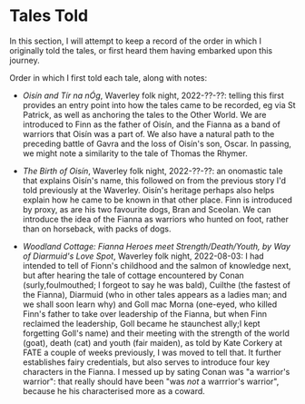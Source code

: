 # Tales Told

In this section, I will attempt to keep a record of the order in which I 
originally told the tales, or first heard them having embarked upon this journey.

Order in which I first told each tale, along with notes:

- *Oisín and Tír na nÓg*, Waverley folk night, 2022-??-??: telling this first provides an entry point into how the tales came to be recorded, eg via St Patrick, as well as anchoring the tales to the Other World. We are introduced to Finn as the father of Oisín, and the Fianna as a band of warriors that Oisín was a part of. We also have a natural path to the preceding battle of Gavra and the loss of Oisín's son, Oscar. In passing, we might note a similarity to the tale of Thomas the Rhymer.

- *The Birth of Oisín*, Waverley folk night, 2022-??-??: an onomastic tale that explains Oisín's name, this followed on from the previous story I'd told previously at the Waverley. Oisín's heritage perhaps also helps explain how he came to be known in that other place. Finn is introduced by proxy, as are his two favourite dogs, Bran and Sceolan. We can introduce the idea of the Fianna as warriors who hunted on foot, rather than on horseback, with packs of dogs.

- *Woodland Cottage: Fianna Heroes meet Strength/Death/Youth, by Way of Diarmuid's Love Spot*, Waverley folk night, 2022-08-03: I had intended to tell of Fionn's childhood and the salmon of knowledge next, but after hearing the tale of cottage encountered by Conan (surly,foulmouthed; I forgeot to say he was bald), Cuilthe (the fastest of the Fianna), Diarmuid (who in other tales appears as a ladies man; and we shall soon learn why) and Goll mac Morna (one-eyed, who killed Finn's father to take over leadership of the Fianna, but when Finn reclaimed the leadership, Goll became he staunchest ally;I kept forgetting Goll's name) and their meeting with the strength of the world (goat), death (cat) and youth (fair maiden), as told by Kate Corkery at FATE a couple of weeks previously, I was moved to tell that. It further establishes fairy credentials, but also serves to introduce four key characters in the Fianna. I messed up by sating Conan was "a warrior's warrior": that really should have been "was *not* a warrrior's warrior", because he his characterised more as a coward.
